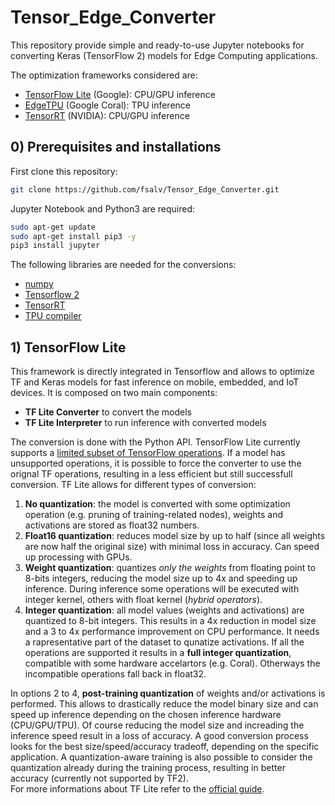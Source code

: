 # Tensor_Edge_Converter
This repository provide simple and ready-to-use Jupyter notebooks for converting Keras (TensorFlow 2) models for Edge Computing applications.

The optimization frameworks considered are:
- [TensorFlow Lite](https://www.tensorflow.org/lite) (Google): CPU/GPU inference
- [EdgeTPU](https://coral.ai/) (Google Coral): TPU inference
- [TensorRT](https://developer.nvidia.com/tensorrt) (NVIDIA): CPU/GPU inference

## 0) Prerequisites and installations
First clone this repository:

   ```bash
   git clone https://github.com/fsalv/Tensor_Edge_Converter.git
   ```
Jupyter Notebook and Python3 are required:
  
  ```bash
  sudo apt-get update
  sudo apt-get install pip3 -y
  pip3 install jupyter
   ```
The following libraries are needed for the conversions:
- [numpy](https://pypi.org/project/numpy/)
- [Tensorflow 2](https://www.tensorflow.org/install)
- [TensorRT](https://docs.nvidia.com/deeplearning/sdk/tensorrt-install-guide/index.html)
- [TPU compiler](https://coral.ai/docs/edgetpu/compiler/)

## 1) TensorFlow Lite
This framework is directly integrated in Tensorflow and allows to optimize TF and Keras models for fast inference on mobile, embedded, and IoT devices. It is composed on two main components:
- __TF Lite Converter__ to convert the models
- __TF Lite Interpreter__ to run inference with converted models

The conversion is done with the Python API. TensorFlow Lite currently supports a [limited subset of TensorFlow operations](https://www.tensorflow.org/lite/guide/ops_compatibility). If a model has unsupported operations, it is possible to force the converter to use the orignal TF operations, resulting in a less efficient but still successfull conversion. 
TF Lite allows for different types of conversion:
1. __No quantization__: the model is converted with some optimization operation (e.g. pruning of training-related nodes), weights and activations are stored as float32 numbers.
2. __Float16 quantization__: reduces model size by up to half (since all weights are now half the original size) with minimal loss in accuracy. Can speed up processing with GPUs.
3. __Weight quantization__: quantizes *only the weights* from floating point to 8-bits integers, reducing the model size up to 4x and speeding up inference. During inference some operations will be executed with integer kernel, others with float kernel (*hybrid operators*).
4. __Integer quantization__: all model values (weights and activations) are quantized to 8-bit integers. This results in a 4x reduction in model size and a 3 to 4x performance improvement on CPU performance. It needs a rapresentative part of the dataset to qunatize activations. If all the operations are supported it results in a __full integer quantization__, compatible with some hardware accelartors (e.g. Coral). Otherways the incompatible operations fall back in float32.

In options 2 to 4, __post-training quantization__ of weights and/or activations is performed. This allows to drastically reduce the model binary size and can speed up inference depending on the chosen inference hardware (CPU/GPU/TPU). Of course reducing the model size and increading the inference speed result in a loss of accuracy. A good conversion process looks for the best size/speed/accuracy tradeoff, depending on the specific application. A quantization-aware training is also possible to consider the quantization already during the training process, resulting in better accuracy (currently not supported by TF2).  
For more informations about TF Lite refer to the [official guide](https://www.tensorflow.org/lite/guide).
